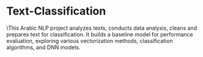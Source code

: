 # Text-Classification
\This Arabic NLP project analyzes texts, conducts data analysis, cleans and prepares text for classification. It builds a baseline model for performance evaluation, exploring various vectorization methods, classification algorithms, and DNN models.

